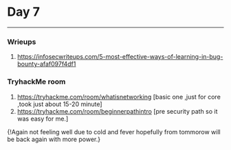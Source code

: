 # Day 7
___
### Wrieups
1. https://infosecwriteups.com/5-most-effective-ways-of-learning-in-bug-bounty-afaf097f4df1


### TryhackMe room
1. https://tryhackme.com/room/whatisnetworking [basic one ,just for core ,took just about 15-20 minute]
2. https://tryhackme.com/room/beginnerpathintro [pre security path so it was easy for me.]


{!Again not feeling well due to cold and fever hopefully from tommorow will be back again with more power.}
